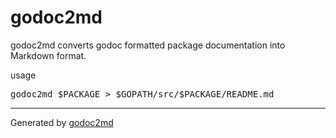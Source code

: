 
	
# godoc2md
		
		
godoc2md converts godoc formatted package documentation into Markdown format.


usage

<pre>godoc2md $PACKAGE &gt; $GOPATH/src/$PACKAGE/README.md
</pre>

	





- - -
Generated by [godoc2md](http://godoc.org/github.com/davecheney/godoc2md)